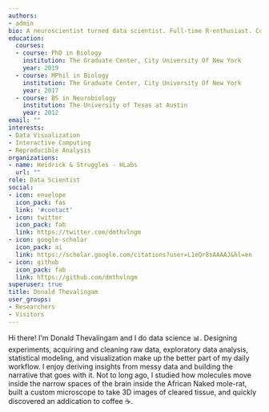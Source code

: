 ```yaml
---
authors:
- admin
bio: A neuroscientist turned data scientist. Full-time R-enthusiast. Coffee-lover
education:
  courses:
  - course: PhD in Biology
    institution: The Graduate Center, City University Of New York
    year: 2019
  - course: MPhil in Biology
    institution: The Graduate Center, City University Of New York
    year: 2017
  - course: BS in Neurobiology
    institution: The University of Texas at Austin
    year: 2012
email: ""
interests:
- Data Visualization
- Interactive Computing
- Reproducible Analysis
organizations:
- name: Heidrick & Struggles - HLabs
  url: ""
role: Data Scientist
social:
- icon: envelope
  icon_pack: fas
  link: '#contact'
- icon: twitter
  icon_pack: fab
  link: https://twitter.com/dmthvlngm
- icon: google-scholar
  icon_pack: ai
  link: https://scholar.google.com/citations?user=L1eQr8sAAAAJ&hl=en
- icon: github
  icon_pack: fab
  link: https://github.com/dmthvlngm
superuser: true
title: Donald Thevalingam
user_groups:
- Researchers
- Visitors
---
```


Hi there! I'm Donald Thevalingam and I do data science 📊. Designing experiments, acquiring and cleaning raw data, exploratory data analysis, statistical modeling, and visualization make up the better part of my daily workflow. I enjoy deriving insights from messy data and building the narrative that goes with it. Not to long ago, I studied how molecules move inside the narrow spaces of the brain inside the African Naked mole-rat, built a custom microscope to take 3D images of cleared tissue, and quickly discovered an addication to coffee ☕.